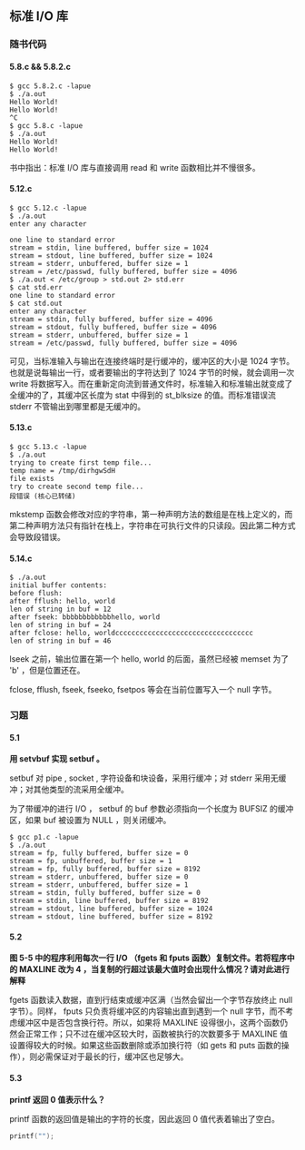 ## 标准 I/O 库


### 随书代码


#### 5.8.c && 5.8.2.c

```shell
$ gcc 5.8.2.c -lapue
$ ./a.out 
Hello World!
Hello World!
^C
$ gcc 5.8.c -lapue
$ ./a.out 
Hello World!
Hello World!
```

书中指出：标准 I/O 库与直接调用 read 和 write 函数相比并不慢很多。


#### 5.12.c

```shell
$ gcc 5.12.c -lapue
$ ./a.out 
enter any character
    
one line to standard error
stream = stdin, line buffered, buffer size = 1024
stream = stdout, line buffered, buffer size = 1024
stream = stderr, unbuffered, buffer size = 1
stream = /etc/passwd, fully buffered, buffer size = 4096
$ ./a.out < /etc/group > std.out 2> std.err
$ cat std.err
one line to standard error
$ cat std.out 
enter any character
stream = stdin, fully buffered, buffer size = 4096
stream = stdout, fully buffered, buffer size = 4096
stream = stderr, unbuffered, buffer size = 1
stream = /etc/passwd, fully buffered, buffer size = 4096
```

可见，当标准输入与输出在连接终端时是行缓冲的，缓冲区的大小是 1024 字节。也就是说每输出一行，或者要输出的字符达到了 1024 字节的时候，就会调用一次 write 将数据写入。而在重新定向流到普通文件时，标准输入和标准输出就变成了全缓冲的了，其缓冲区长度为 stat 中得到的 st_blksize 的值。而标准错误流 stderr 不管输出到哪里都是无缓冲的。


#### 5.13.c

```shell
$ gcc 5.13.c -lapue
$ ./a.out 
trying to create first temp file...
temp name = /tmp/dirhgwSdH
file exists
try to create second temp file...
段错误 (核心已转储)
```

mkstemp 函数会修改对应的字符串，第一种声明方法的数组是在栈上定义的，而第二种声明方法只有指针在栈上，字符串在可执行文件的只读段。因此第二种方式会导致段错误。


#### 5.14.c

```shell
$ ./a.out 
initial buffer contents: 
before flush: 
after fflush: hello, world
len of string in buf = 12
after fseek: bbbbbbbbbbbbhello, world
len of string in buf = 24
after fclose: hello, worldcccccccccccccccccccccccccccccccccc
len of string in buf = 46
```

lseek 之前，输出位置在第一个 hello, world 的后面，虽然已经被 memset 为了 'b' ，但是位置还在。

fclose, fflush, fseek, fseeko, fsetpos 等会在当前位置写入一个 null 字节。


### 习题


#### 5.1
**用 setvbuf 实现 setbuf 。**

setbuf 对 pipe , socket , 字符设备和块设备，采用行缓冲；对 stderr 采用无缓冲；对其他类型的流采用全缓冲。

为了带缓冲的进行 I/O ， setbuf 的 buf 参数必须指向一个长度为 BUFSIZ 的缓冲区，如果 buf 被设置为 NULL ，则关闭缓冲。

```shell
$ gcc p1.c -lapue
$ ./a.out 
stream = fp, fully buffered, buffer size = 0
stream = fp, unbuffered, buffer size = 1
stream = fp, fully buffered, buffer size = 8192
stream = stderr, unbuffered, buffer size = 0
stream = stderr, unbuffered, buffer size = 1
stream = stdin, fully buffered, buffer size = 0
stream = stdin, line buffered, buffer size = 8192
stream = stdout, line buffered, buffer size = 1024
stream = stdout, line buffered, buffer size = 8192
```


#### 5.2
**图 5-5 中的程序利用每次一行 I/O （fgets 和 fputs 函数）复制文件。若将程序中的 MAXLINE 改为 4 ，当复制的行超过该最大值时会出现什么情况？请对此进行解释**

fgets 函数读入数据，直到行结束或缓冲区满（当然会留出一个字节存放终止 null 字节）。同样， fputs 只负责将缓冲区的内容输出直到遇到一个 null 字节，而不考虑缓冲区中是否包含换行符。所以，如果将 MAXLINE 设得很小，这两个函数仍然会正常工作；只不过在缓冲区较大时，函数被执行的次数要多于 MAXLINE 值设置得较大的时候。如果这些函数删除或添加换行符（如 gets 和 puts 函数的操作），则必需保证对于最长的行，缓冲区也足够大。


#### 5.3
**printf 返回 0 值表示什么？**

printf 函数的返回值是输出的字符的长度，因此返回 0 值代表着输出了空白。

```C
printf("");
```